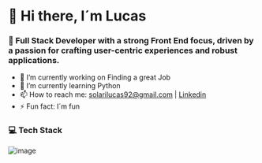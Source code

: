 # 👋 Hi there, I´m Lucas

### 🚀 Full Stack Developer with a strong Front End focus, driven by a passion for crafting user-centric experiences and robust applications.

- 🔭 I’m currently working on Finding a great Job
- 🌱 I’m currently learning Python
- 📫 How to reach me: solarilucas92@gmail.com | [Linkedin](linkedin.com/in/lucas-solari) 
- ⚡ Fun fact: I´m fun 

### 💻 Tech Stack
![image](https://github.com/Lucaso1992/Lucaso1992/assets/128732015/7e91cd50-250c-43ad-9630-85deeed7dd8b)






